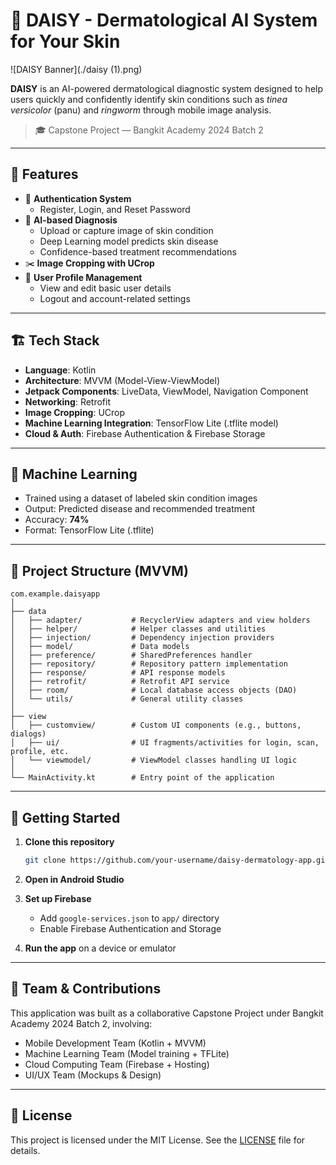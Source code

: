 # 🌼 DAISY - Dermatological AI System for Your Skin

![DAISY Banner](./daisy (1).png)

**DAISY** is an AI-powered dermatological diagnostic system designed to help users quickly and confidently identify skin conditions such as *tinea versicolor* (panu) and *ringworm* through mobile image analysis.

> 🎓 Capstone Project — Bangkit Academy 2024 Batch 2

---

## 📱 Features

- 🔐 **Authentication System**  
  - Register, Login, and Reset Password
- 🤖 **AI-based Diagnosis**  
  - Upload or capture image of skin condition  
  - Deep Learning model predicts skin disease  
  - Confidence-based treatment recommendations
- ✂️ **Image Cropping with UCrop**
- 👤 **User Profile Management**  
  - View and edit basic user details  
  - Logout and account-related settings

---

## 🏗️ Tech Stack

- **Language**: Kotlin  
- **Architecture**: MVVM (Model-View-ViewModel)  
- **Jetpack Components**: LiveData, ViewModel, Navigation Component  
- **Networking**: Retrofit  
- **Image Cropping**: UCrop  
- **Machine Learning Integration**: TensorFlow Lite (.tflite model)  
- **Cloud & Auth**: Firebase Authentication & Firebase Storage

---

## 🧠 Machine Learning

- Trained using a dataset of labeled skin condition images
- Output: Predicted disease and recommended treatment
- Accuracy: **74%**
- Format: TensorFlow Lite (.tflite)

---

## 📂 Project Structure (MVVM)

```
com.example.daisyapp
│
├── data
│   ├── adapter/           # RecyclerView adapters and view holders
│   ├── helper/            # Helper classes and utilities
│   ├── injection/         # Dependency injection providers
│   ├── model/             # Data models
│   ├── preference/        # SharedPreferences handler
│   ├── repository/        # Repository pattern implementation
│   ├── response/          # API response models
│   ├── retrofit/          # Retrofit API service
│   ├── room/              # Local database access objects (DAO)
│   └── utils/             # General utility classes
│
├── view
│   ├── customview/        # Custom UI components (e.g., buttons, dialogs)
│   ├── ui/                # UI fragments/activities for login, scan, profile, etc.
│   └── viewmodel/         # ViewModel classes handling UI logic
│
└── MainActivity.kt        # Entry point of the application
```

---

## 🚀 Getting Started

1. **Clone this repository**
   ```bash
   git clone https://github.com/your-username/daisy-dermatology-app.git
   ```

2. **Open in Android Studio**

3. **Set up Firebase**
   - Add `google-services.json` to `app/` directory
   - Enable Firebase Authentication and Storage

4. **Run the app** on a device or emulator

---

## 🤝 Team & Contributions

This application was built as a collaborative Capstone Project under Bangkit Academy 2024 Batch 2, involving:

- Mobile Development Team (Kotlin + MVVM)
- Machine Learning Team (Model training + TFLite)
- Cloud Computing Team (Firebase + Hosting)
- UI/UX Team (Mockups & Design)

---

## 📄 License

This project is licensed under the MIT License. See the [LICENSE](LICENSE) file for details.
